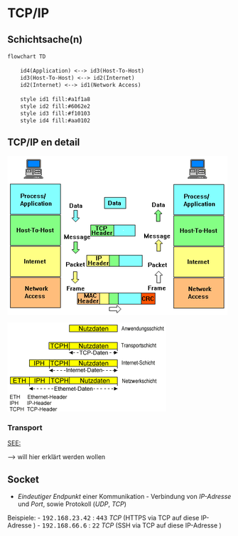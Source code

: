 # TCP/IP

## 


## Schichtsache(n)
```mermaid
flowchart TD
    
    id4(Application) <--> id3(Host-To-Host)
    id3(Host-To-Host) <--> id2(Internet)
    id2(Internet) <--> id1(Network Access)
    
    style id1 fill:#a1f1a8
    style id2 fill:#6062e2
    style id3 fill:#f10103
    style id4 fill:#aa0102

```
## TCP/IP en detail


![TCP/IP Stack:](../data/tcpstac.gif)

![Schichten: Header - Payload](../data/schichten.gif)

### <a name="transport">Transport</a>

[SEE:](https://de.wikipedia.org/wiki/Transmission_Control_Protocol)

--> will hier erklärt werden wollen








## <a name="socket">Socket</a>

- <em>Eindeutiger Endpunkt</em> einer Kommunikation -  Verbindung von <var>IP-Adresse</var> und <var>Port</var>, sowie Protokoll (<var>UDP</var>, <var>TCP</var>)

Beispiele:
    - <kbd>192.168.23.42</kbd> : <kbd>443</kbd> <var>TCP</var> (HTTPS via TCP auf diese IP-Adresse )
    - <kbd>192.168.66.6</kbd> : <kbd>22</kbd> <var>TCP</var> (SSH via TCP auf diese IP-Adresse )